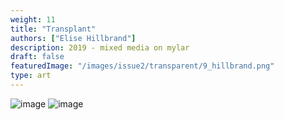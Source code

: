 ```yaml
---
weight: 11
title: "Transplant"
authors: ["Elise Hillbrand"]
description: 2019 - mixed media on mylar
draft: false
featuredImage: "/images/issue2/transparent/9_hillbrand.png"
type: art
---
```


![image](/images/issue2/9_hillbrand_transplant1.jpg#issues)
![image](/images/issue2/9_hillbrand_transplant2.jpg#issues)